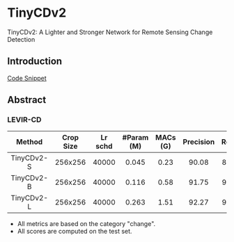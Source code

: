 # TinyCDv2

TinyCDv2: A Lighter and Stronger Network for Remote Sensing Change Detection

## Introduction

[Code Snippet](https://github.com/likyoo/open-cd/blob/main/opencd/models/backbones/tinynet.py)

## Abstract


### LEVIR-CD

|   Method   | Crop Size | Lr schd | #Param (M) | MACs (G) | Precision | Recall | F1-Score |  IoU  |                            config                            | download |
| :--------: | :-------: | :-----: | :--------: | :------: | :-------: | :----: | :------: | :---: | :----------------------------------------------------------: | :------: |
| TinyCDv2-S |  256x256  |  40000  |   0.045    |   0.23   |   90.08   | 89.44  |  89.76   | 81.42 | [config](https://github.com/likyoo/open-cd/blob/main/configs/tinycd_v2/tinycd_v2_s_256x256_40k_levircd.py) |          |
| TinyCDv2-B |  256x256  |  40000  |   0.116    |   0.58   |   91.75   | 90.17  |  90.95   | 83.41 | [config](https://github.com/likyoo/open-cd/blob/main/configs/tinycd_v2/tinycd_v2_b_256x256_40k_levircd.py) |          |
| TinyCDv2-L |  256x256  |  40000  |   0.263    |   1.51   |   92.27   | 90.48  |  91.37   | 84.11 | [config](https://github.com/likyoo/open-cd/blob/main/configs/tinycd_v2/tinycd_v2_l_256x256_40k_levircd.py) |          |


- All metrics are based on the category "change".
- All scores are computed on the test set.
